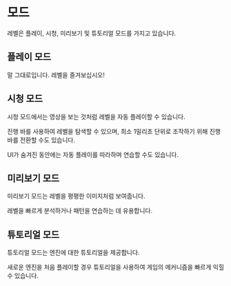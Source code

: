# 모드

레벨은 플레이, 시청, 미리보기 및 튜토리얼 모드를 가지고 있습니다.

## 플레이 모드

말 그대로입니다. 레벨을 즐겨보십시오!

## 시청 모드

시청 모드에서는 영상을 보는 것처럼 레벨을 자동 플레이할 수 있습니다.

진행 바를 사용하여 레벨을 탐색할 수 있으며, 최소 1밀리초 단위로 조작하기 위해 진행 바를 전환할 수도 있습니다.

UI가 숨겨진 동안에는 자동 플레이를 따라하며 연습할 수도 있습니다.

## 미리보기 모드

미리보기 모드는 레벨을 평평한 이미지처럼 보여줍니다.

레벨을 빠르게 분석하거나 패턴을 연습하는 데 유용합니다.

## 튜토리얼 모드

튜토리얼 모드는 엔진에 대한 튜토리얼을 제공합니다.

새로운 엔진을 처음 플레이할 경우 튜토리얼을 사용하여 게임의 메커니즘을 빠르게 익힐 수 있습니다.
